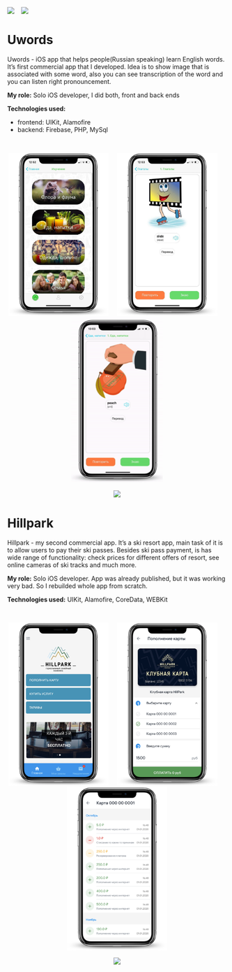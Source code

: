 <a href="https://t.me/kolch_a" download><img src="https://img.shields.io/static/v1?label=telegram&message=@kolch_a&color=blue&style=for-the-badge&logo=telegram"></a>&nbsp;&nbsp;&nbsp; <a href="mailto:alex.k.appd@gmail.com" download><img src="https://img.shields.io/static/v1?label=mail&message=alex.k.appd@gmail.com&color=red&style=for-the-badge&logo=gmail"></a>&nbsp;&nbsp;&nbsp;
  
 # Uwords
Uwords - iOS app that helps people(Russian speaking) learn English words. It’s  first commercial app that I developed. 
Idea is to show image that is associated with some word, also you can see transcription of the word and you can listen right pronouncement.

**My role:** Solo iOS developer, I did both, front and back ends

**Technologies used:**
- frontend: UIKit, Alamofire
- backend: Firebase, PHP, MySql
 
 <br/>
<p align="center">
<img src="imgs/uwords/categories.png" width="230">&nbsp;&nbsp;&nbsp;&nbsp;&nbsp;<img src="imgs/uwords/card.png" width="230">&nbsp;&nbsp;&nbsp;&nbsp;&nbsp;<img src="imgs/uwords/cardsV.gif" width="210">
  <div align="center">
  <a href="https://apps.apple.com/ru/app/uwords/id1465451850?l=en"><image src="imgs/appStore.svg"></a>
  </div>
</p>


 # Hillpark
 Hillpark - my second commercial app. It’s a ski resort app, main task of it is to allow users to pay their ski passes. Besides ski pass payment, is has wide range of functionality: check prices for different offers of resort, see online cameras of ski tracks and much more.
 
 **My role:** Solo iOS developer. App was already published, but it was working very bad. So I rebuilded whole app from scratch. 

**Technologies used:** UIKit, Alamofire, CoreData, WEBKit
 
 <br/>
<p align="center">
<img src="imgs/hillpark/main.png" width="230">&nbsp;&nbsp;&nbsp;&nbsp;&nbsp;<img src="imgs/hillpark/payment.png" width="230">&nbsp;&nbsp;&nbsp;&nbsp;&nbsp;<img src="imgs/hillpark/history.png" width="230">
  <div align="center">
  <a href="https://apps.apple.com/ru/app/hillpark/id1439173558?l=en"><image src="imgs/appStore.svg"></a>
  </div>
</p>
